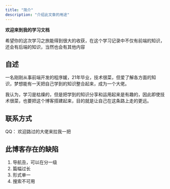 ```yaml
---
title: "简介"
description: "介绍此文章的用途"
---
```


**欢迎来到我的学习文档**

希望你的这次学习之旅能得到很大的收获，在这个学习记录中不仅有前端的知识，还会有后端的知识，当然也会有其他内容


## 自述

一名刚刚从事前端开发的程序媛，21年毕业，技术很菜，但爱了解各方面的知识，梦想能有一天把自己学到的知识整合起来，成为一个大佬。

我认为，学习是枯燥的，但是把学到的知识分享和运用起来是有趣的，因此即使技术很菜，也要把这个博客搭建起来，目的就是让自己在这条路上走的更远。


## 联系方式
QQ：
欢迎路过的大佬来拉我一把

## 此博客存在的缺陷

1. 导航丑，可以在分一级
2. 篇幅过长
3. 形式单一
4. 搜索不可用

